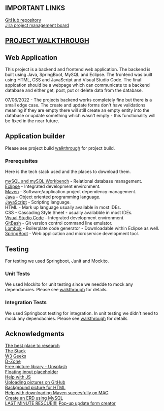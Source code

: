 ## IMPORTANT LINKS  
[GitHub repository](https://github.com/JehadAbdelBaqi/Web-Application-Project)  
[Jira project management board](https://project-lucius.atlassian.net/jira/software/projects/HWA)

## [PROJECT WALKTHROUGH](https://github.com/JehadAbdelBaqi/Web-Application-Project/tree/main/Documentation/project_walkthrough)  

## Web Application

This project is a backend and frontend web application. The backend is built using Java, SpringBoot, MySQL and Eclipse. The frontend was built using HTML, CSS and JavaScript and Visual Studio Code. The final appication should be a webpage which can communicate to a backend database and either get, post, put or delete data from the database. 

07/06/2022 - The projects backend works completely fine but there is a small edge case. The create and update forms don't have validations meaning if they are empty there will still create an empty entity into the database or update something which wasn't empty - this functionality will be fixed in the near future.

## Application builder

Please see project build [walkthrough](https://github.com/JehadAbdelBaqi/Web-Application-Project/blob/main/Documentation/project_walkthrough/final_project_build.md) for project build.

### Prerequisites

Here is the tech stack used and the places to download them.

[mySQL and mySQL Workbench](https://www.mysql.com/) - Relational database management.  
[Eclipse](https://www.eclipse.org/ide/) - Integrated development environment.  
[Maven](https://maven.apache.org/) - Software/application project dependency management.  
[Java](https://www.java.com/en/) - Object oriented programming language.  
[JavaScript](https://www.javascript.com/) - Scripting language.  
HTML - Mark up language usually available in most IDEs.  
CSS - Cascading Style Sheet - usually availabble in most IDEs.  
[Visual Studio Code](https://code.visualstudio.com/) - Integrated development environment.  
[GitBash](https://git-scm.com/downloads) - Git version control command line emulator.  
[Lombok](https://projectlombok.org/download) - Boilerplate code generator - Downloadable within Eclipse as well.  
[SpringBoot](https://spring.io/tools) - Web application and microservice development tool.  

## Testing

For testing we used Springboot, Junit and Mockito.

### Unit Tests 

We used Mockito for unit testing since we needde to mock any dependancies. Please see [walkthrough](https://github.com/JehadAbdelBaqi/Web-Application-Project/blob/main/Documentation/project_walkthrough/6_serviceUnitTesting.md) for details.

### Integration Tests 

We used Springboot testing for integration. In unit testing we didn't need to mock any dependacnies. Please see [walkthrough](https://github.com/JehadAbdelBaqi/Web-Application-Project/blob/main/Documentation/project_walkthrough/7_integrationTesting.md) for details.

## Acknowledgments

[The best place to research](www.google.com)  
[The Stack](https://stackoverflow.com/)  
[W3](https://www.w3schools.com/)
[Geeks](https://www.geeksforgeeks.org/)  
[D-Zone](https://dzone.com/)  
[Free picture library - Unsplash](https://unsplash.com/)  
[Floating input placeholder](https://dev.to/felix/floating-input-placeholders-with-html-css-ej4)  
[Help with JS](https://www.tabnine.com/code/javascript/functions/request/Response/statusMessage)  
[Uploading pictures on GitHub](https://www.youtube.com/watch?v=hHbWF1Bvgf4)  
[Background picture for HTML](https://www.youtube.com/watch?v=PgAZ8KzfhO8)  
[Help with downloading Maven succesfully on MAC](https://www.youtube.com/watch?v=j0OnSAP-KtU)   
[Create an ERD using MySQL](https://medium.com/@tushar0618/how-to-create-er-diagram-of-a-database-in-mysql-workbench-209fbf63fd03)  
[LAST MINUTE RESCUE!!!!](https://www.youtube.com/watch?v=IeL7iq7Lb90)
[Pop-up update form creator]( https://www.youtube.com/watch?v=gLWIYk0Sd38)  

